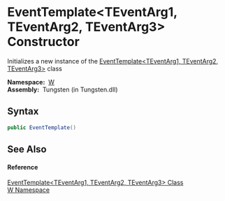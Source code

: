 EventTemplate&lt;TEventArg1, TEventArg2, TEventArg3> Constructor
================================================================
   Initializes a new instance of the [EventTemplate&lt;TEventArg1, TEventArg2, TEventArg3>][1] class

  **Namespace:**  [W][2]  
  **Assembly:**  Tungsten (in Tungsten.dll)

Syntax
------

```csharp
public EventTemplate()
```


See Also
--------

#### Reference
[EventTemplate&lt;TEventArg1, TEventArg2, TEventArg3> Class][1]  
[W Namespace][2]  

[1]: README.md
[2]: ../README.md